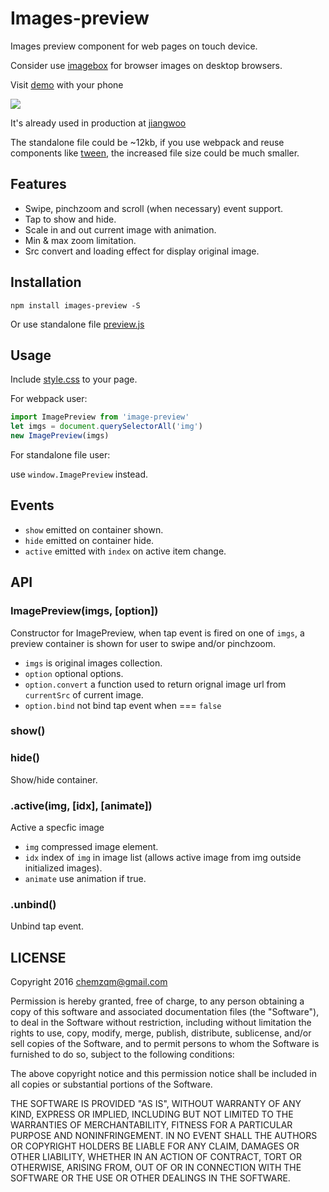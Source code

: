 # Images-preview

Images preview component for web pages on touch device.

Consider use [imagebox](https://github.com/chemzqm/imagebox) for browser images
on desktop browsers.

Visit [demo](https://mobkits.github.io/images-preview/) with your phone

![](http://7xrnd0.com1.z0.glb.clouddn.com/vora58fa3i)

It's already used in production at [jiangwoo](http://www.jiangwoo.com/products/304)

The standalone file could be ~12kb, if you use webpack and reuse components like
[tween](https://github.com/component/tween), the increased file size could be
much smaller.

## Features

* Swipe, pinchzoom and scroll (when necessary) event support.
* Tap to show and hide.
* Scale in and out current image with animation.
* Min & max zoom limitation.
* Src convert and loading effect for display original image.

## Installation

    npm install images-preview -S

Or use standalone file [preview.js](https://github.com/chemzqm/images-preview/blob/master/preview.js)

## Usage

Include [style.css](https://raw.githubusercontent.com/chemzqm/images-preview/master/src/style.css) to your page.

For webpack user:

``` js
import ImagePreview from 'image-preview'
let imgs = document.querySelectorAll('img')
new ImagePreview(imgs)
```

For standalone file user:

use `window.ImagePreview` instead.

## Events

* `show` emitted on container shown.
* `hide` emitted on container hide.
* `active` emitted with `index` on active item change.

## API

### ImagePreview(imgs, [option])

Constructor for ImagePreview, when tap event is fired on one of `imgs`, a
preview container is shown for user to swipe and/or pinchzoom.

* `imgs` is original images collection.
* `option` optional options.
* `option.convert` a function used to return orignal image url from `currentSrc` of current image.
* `option.bind` not bind tap event when === `false`

### show()
### hide()

Show/hide container.

### .active(img, [idx], [animate])

Active a specfic image

* `img` compressed image element.
* `idx` index of `img` in image list (allows active image from img outside initialized images).
* `animate` use animation if true.

### .unbind()

Unbind tap event.

## LICENSE

Copyright 2016 chemzqm@gmail.com

Permission is hereby granted, free of charge, to any person obtaining
a copy of this software and associated documentation files (the "Software"),
to deal in the Software without restriction, including without limitation
the rights to use, copy, modify, merge, publish, distribute, sublicense,
and/or sell copies of the Software, and to permit persons to whom the
Software is furnished to do so, subject to the following conditions:

The above copyright notice and this permission notice shall be included
in all copies or substantial portions of the Software.

THE SOFTWARE IS PROVIDED "AS IS", WITHOUT WARRANTY OF ANY KIND,
EXPRESS OR IMPLIED, INCLUDING BUT NOT LIMITED TO THE WARRANTIES
OF MERCHANTABILITY, FITNESS FOR A PARTICULAR PURPOSE AND NONINFRINGEMENT.
IN NO EVENT SHALL THE AUTHORS OR COPYRIGHT HOLDERS BE LIABLE FOR ANY CLAIM,
DAMAGES OR OTHER LIABILITY, WHETHER IN AN ACTION OF CONTRACT,
TORT OR OTHERWISE, ARISING FROM, OUT OF OR IN CONNECTION WITH THE SOFTWARE
OR THE USE OR OTHER DEALINGS IN THE SOFTWARE.
